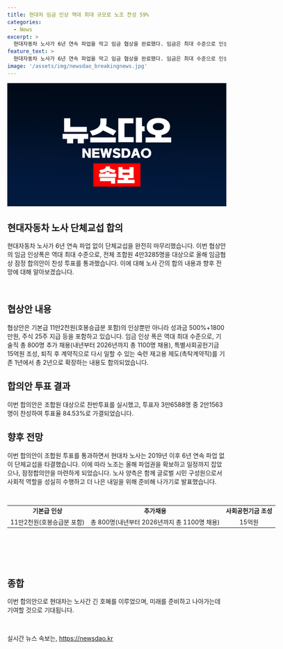 ```yaml
---
title: 현대차 임금 인상 역대 최대 규모로 노조 찬성 59%
categories:
  - News
excerpt: >
  현대자동차 노사가 6년 연속 파업을 막고 임금 협상을 완료했다. 임금은 최대 수준으로 인상되고, 추가 채용과 사회공헌기금 조성 등의 혜택도 포함되었다. 이에 84.53%의 조합원이 찬성했고, 노사는 6년 연속 파업을 방지했다. 현대차는 미래를 위한 노력을 다짐했다. (150자)
feature_text: >
  현대자동차 노사가 6년 연속 파업을 막고 임금 협상을 완료했다. 임금은 최대 수준으로 인상되고, 추가 채용과 사회공헌기금 조성 등의 혜택도 포함되었다. 이에 84.53%의 조합원이 찬성했고, 노사는 6년 연속 파업을 방지했다. 현대차는 미래를 위한 노력을 다짐했다. (150자)
image: '/assets/img/newsdao_breakingnews.jpg'
---
```


<p><img src="/assets/img/newsdao_breakingnews.jpg" alt="firstkoreanews 속보" /></p>

<h2 data-ke-size="size26">현대자동차 노사 단체교섭 합의</h2>

<p>현대자동차 노사가 6년 연속 파업 없이 단체교섭을 완전히 마무리했습니다. 이번 협상안의 임금 인상폭은 역대 최대 수준으로, 전체 조합원 4만3285명을 대상으로 올해 임금협상 잠정 합의안이 찬성 투표를 통과했습니다. 이에 대해 노사 간의 합의 내용과 향후 전망에 대해 알아보겠습니다.</p>

<p data-ke-size="size16">&nbsp;</p>

<h2 data-ke-size="size24">협상안 내용</h2>

<p>협상안은 기본급 11만2천원(호봉승급분 포함)의 인상뿐만 아니라 성과금 500%+1800만원, 주식 25주 지급 등을 포함하고 있습니다. 임금 인상 폭은 역대 최대 수준으로, 기술직 총 800명 추가 채용(내년부터 2026년까지 총 1100명 채용), 특별사회공헌기금 15억원 조성, 퇴직 후 계약직으로 다시 일할 수 있는 숙련 재고용 제도(촉탁계약직)를 기존 1년에서 총 2년으로 확장하는 내용도 합의되었습니다.</p>

<p data-ke-size="size16"></p>

<h2 data-ke-size="size24">합의안 투표 결과</h2>

<p>이번 합의안은 조합원 대상으로 찬반투표를 실시했고, 투표자 3만6588명 중 2만1563명이 찬성하여 투표율 84.53%로 가결되었습니다.</p>

<p data-ke-size="size16"></p>

<h2 data-ke-size="size24">향후 전망</h2>

<p>이번 합의안이 조합원 투표를 통과하면서 현대차 노사는 2019년 이후 6년 연속 파업 없이 단체교섭을 타결했습니다. 이에 따라 노조는 올해 파업권을 확보하고 일정까지 잡았으나, 잠정합의안을 마련하게 되었습니다. 노사 양측은 함께 글로벌 시민 구성원으로서 사회적 역할을 성실히 수행하고 더 나은 내일을 위해 준비해 나가기로 발표했습니다.</p>

<p data-ke-size="size16">&nbsp;</p>

<table style="width: 677px; height: 134px;">
<tbody>
<tr>
<td style="text-align: center; height: 17px;"><b>기본급 인상</b></td>
<td style="text-align: center; height: 17px;"><b>추가채용</b></td>
<td style="text-align: center; height: 17px;"><b>사회공헌기금 조성</b></td>
</tr>
<tr>
<td style="text-align: center; height: 17px;">11만2천원(호봉승급분 포함)</td>
<td style="text-align: center; height: 17px;">총 800명(내년부터 2026년까지 총 1100명 채용)</td>
<td style="text-align: center; height: 17px;">15억원</td>
</tr>
</tbody>
</table>

<h2 data-ke-size="size24">종합</h2>

<p>이번 합의안으로 현대차는 노사간 긴 호혜를 이루었으며, 미래를 준비하고 나아가는데 기여할 것으로 기대됩니다.</p>

<p data-ke-size="size16">&nbsp;</p>
실시간 뉴스 속보는, <a href="https://newsdao.kr" rel="dofollow">https://newsdao.kr</a>


